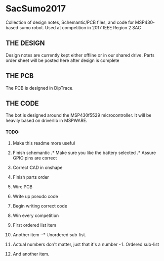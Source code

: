 # SacSumo2017
Collection of design notes, Schemantic/PCB files, and code for MSP430-based sumo robot. Used at competition in 2017 IEEE Region 2 SAC


## THE DESIGN

Design notes are currently kept either offline or in our shared drive. Parts order sheet will be posted here after design is complete

## THE PCB

The PCB is designed in DipTrace.

## THE CODE

The bot is designed around the MSP430f5529 microcontroller. It will be heavily based on driverlib in MSPWARE.

#### TODO:
1. Make this readme more useful
2. Finish schemantic
.* Make sure you like the battery selected
.* Assure GPIO pins are correct
3. Correct CAD in onshape
4. Finish parts order
5. Wire PCB
6. Write up pseudo code
7. Begin writing correct code
8. Win every competition

1. First ordered list item
2. Another item
⋅⋅* Unordered sub-list. 
1. Actual numbers don't matter, just that it's a number
⋅⋅1. Ordered sub-list
4. And another item.
